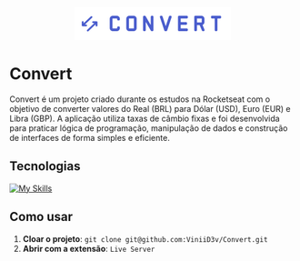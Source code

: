 <!--- # "Can be a image or a gift from the project pages" -->

<p align="center">
  <img src="./img/logo.svg" alt="Project Name">
</p>

# Convert

Convert é um projeto criado durante os estudos na Rocketseat com o objetivo de converter valores do Real (BRL) para Dólar (USD), Euro (EUR) e Libra (GBP). A aplicação utiliza taxas de câmbio fixas e foi desenvolvida para praticar lógica de programação, manipulação de dados e construção de interfaces de forma simples e eficiente.

## Tecnologias 

<!--- # "Verify icons availability here https://github.com/tandpfun/skill-icons" -->

[![My Skills](https://skillicons.dev/icons?i=js,css,html)](https://skillicons.dev)

## Como usar

1. **Cloar o projeto**: `git clone git@github.com:ViniiD3v/Convert.git`
2. **Abrir com a extensão**: `Live Server`
